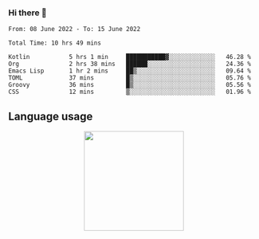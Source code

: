 ### Hi there 👋

<!--
**xandeer/xandeer** is a ✨ _special_ ✨ repository because its `README.md` (this file) appears on your GitHub profile.

Here are some ideas to get you started:

- 🔭 I’m currently working on ...
- 🌱 I’m currently learning ...
- 👯 I’m looking to collaborate on ...
- 🤔 I’m looking for help with ...
- 💬 Ask me about ...
- 📫 How to reach me: ...
- 😄 Pronouns: ...
- ⚡ Fun fact: ...
-->

<!--START_SECTION:waka-->

```text
From: 08 June 2022 - To: 15 June 2022

Total Time: 10 hrs 49 mins

Kotlin           5 hrs 1 min     ███████████▓░░░░░░░░░░░░░   46.28 %
Org              2 hrs 38 mins   ██████░░░░░░░░░░░░░░░░░░░   24.36 %
Emacs Lisp       1 hr 2 mins     ██▒░░░░░░░░░░░░░░░░░░░░░░   09.64 %
TOML             37 mins         █▒░░░░░░░░░░░░░░░░░░░░░░░   05.76 %
Groovy           36 mins         █▒░░░░░░░░░░░░░░░░░░░░░░░   05.56 %
CSS              12 mins         ▒░░░░░░░░░░░░░░░░░░░░░░░░   01.96 %
```

<!--END_SECTION:waka-->

## Language usage

<div align="center">
  <img height="200px" src="https://github-readme-stats.vercel.app/api/top-langs/?username=xandeer&layout=compact&exclude_repo=github-readme-stats,xandeer.github.io"/>
</div>
